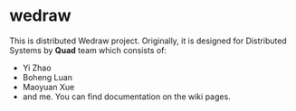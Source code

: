 # wedraw
This is distributed Wedraw project. Originally, it is designed for Distributed Systems by **Quad** team which consists of:
- Yi Zhao
- Boheng Luan
- Maoyuan Xue
- and me.
You can find documentation on the wiki pages.

